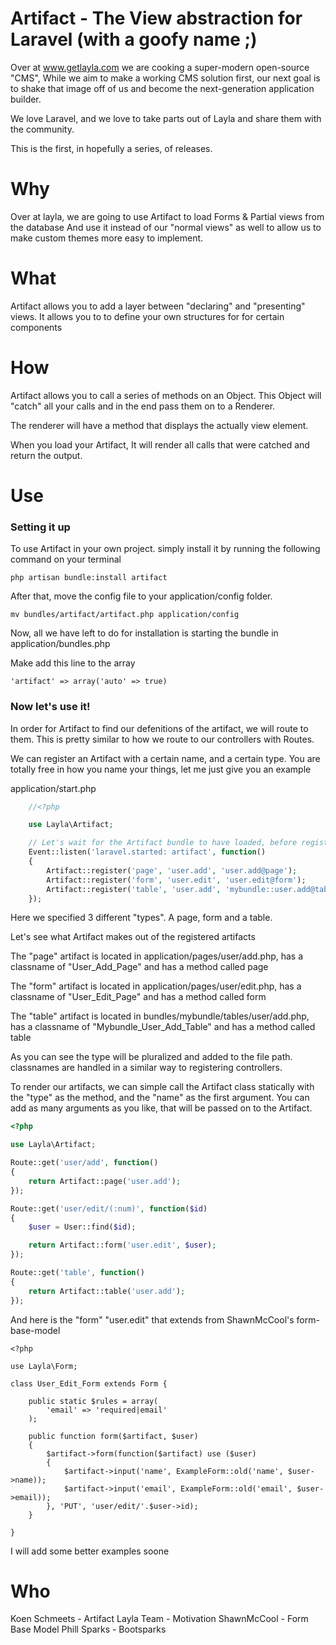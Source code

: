 # Artifact - The View abstraction for Laravel (with a goofy name ;)

Over at www.getlayla.com we are cooking a super-modern open-source "CMS",
While we aim to make a working CMS solution first, our next goal is to
shake that image off of us and become the next-generation application builder.

We love Laravel, and we love to take parts out of Layla and share them with the
community.

This is the first, in hopefully a series, of releases.


# Why

Over at layla, we are going to use Artifact to load Forms & Partial views from the database
And use it instead of our "normal views" as well to allow us to make custom themes more easy to implement.


# What

Artifact allows you to add a layer between "declaring" and "presenting" views.
It allows you to to define your own structures for for certain components


# How

Artifact allows you to call a series of methods on an Object. This Object will "catch" all your calls
and in the end pass them on to a Renderer.

The renderer will have a method that displays the actually view element.

When you load your Artifact, It will render all calls that were catched and return the output.


# Use

### Setting it up

To use Artifact in your own project. simply install it by running the following command on your terminal

```php artisan bundle:install artifact```

After that, move the config file to your application/config folder.

```mv bundles/artifact/artifact.php application/config```

Now, all we have left to do for installation is starting the bundle in application/bundles.php

Make add this line to the array

```'artifact' => array('auto' => true)```

### Now let's use it!

In order for Artifact to find our defenitions of the artifact, we will route to them.
This is pretty similar to how we route to our controllers with Routes.

We can register an Artifact with a certain name, and a certain type.
You are totally free in how you name your things, let me just give you an example

application/start.php

```php
	//<?php

	use Layla\Artifact;

	// Let's wait for the Artifact bundle to have loaded, before registering our defenitions
	Event::listen('laravel.started: artifact', function()
	{
		Artifact::register('page', 'user.add', 'user.add@page');
		Artifact::register('form', 'user.edit', 'user.edit@form');
		Artifact::register('table', 'user.add', 'mybundle::user.add@table');
	});
```

Here we specified 3 different "types". A page, form and a table.

Let's see what Artifact makes out of the registered artifacts

The "page" artifact is located in application/pages/user/add.php, has a classname of "User_Add_Page" and has a method called page

The "form" artifact is located in application/pages/user/edit.php, has a classname of "User_Edit_Page" and has a method called form

The "table" artifact is located in bundles/mybundle/tables/user/add.php, has a classname of "Mybundle_User_Add_Table" and has a method called table

As you can see the type will be pluralized and added to the file path. classnames are handled in a similar way to registering controllers.

To render our artifacts, we can simple call the Artifact class statically with the "type" as the method, and the "name" as the first argument. You can add as many arguments as you like, that will be passed on to the Artifact.

```php
<?php

use Layla\Artifact;

Route::get('user/add', function()
{
	return Artifact::page('user.add');	
});

Route::get('user/edit/(:num)', function($id)
{
	$user = User::find($id);

	return Artifact::form('user.edit', $user);
});

Route::get('table', function()
{
	return Artifact::table('user.add');
});
```

And here is the "form" "user.edit" that extends from ShawnMcCool's form-base-model

```
<?php

use Layla\Form;

class User_Edit_Form extends Form {
	
	public static $rules = array(
		'email' => 'required|email'
	);

	public function form($artifact, $user)
	{
		$artifact->form(function($artifact) use ($user)
		{
			$artifact->input('name', ExampleForm::old('name', $user->name));
			$artifact->input('email', ExampleForm::old('email', $user->email));
		}, 'PUT', 'user/edit/'.$user->id);
	}

}
``` 

I will add some better examples soone


# Who

Koen Schmeets	- Artifact
Layla Team		- Motivation
ShawnMcCool		- Form Base Model
Phill Sparks	- Bootsparks